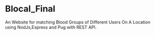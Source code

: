 # Blocal_Final
 An Website for matching Blood Groups of Different Users On A Location using NodJs,Express and Pug with REST API.
 
